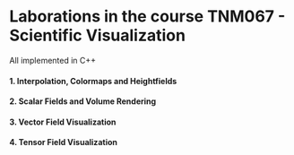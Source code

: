 # Laborations in the course TNM067 - Scientific Visualization

All implemented in C++

#### 1. Interpolation, Colormaps and Heightfields

#### 2. Scalar Fields and Volume Rendering

#### 3. Vector Field Visualization

#### 4. Tensor Field Visualization
